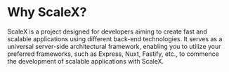 # Why ScaleX?

ScaleX is a project designed for developers aiming to create fast and scalable applications using different back-end technologies. It serves as a universal server-side architectural framework, enabling you to utilize your preferred frameworks, such as Express, Nuxt, Fastify, etc., to commence the development of scalable applications with ScaleX.
